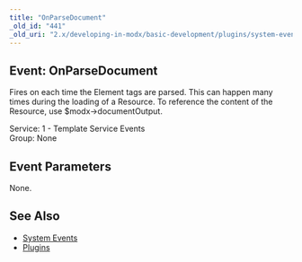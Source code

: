 ```yaml
---
title: "OnParseDocument"
_old_id: "441"
_old_uri: "2.x/developing-in-modx/basic-development/plugins/system-events/onparsedocument"
---
```


Event: OnParseDocument
----------------------

Fires on each time the Element tags are parsed. This can happen many times during the loading of a Resource. To reference the content of the Resource, use $modx->documentOutput.

Service: 1 - Template Service Events   
Group: None

Event Parameters
----------------

None.

See Also
--------

- [System Events](/revolution/2.x/developing-in-modx/basic-development/plugins/system-events "System Events")
- [Plugins](/revolution/2.x/developing-in-modx/basic-development/plugins "Plugins")